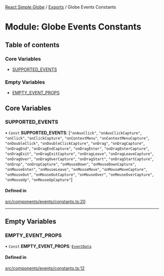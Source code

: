 [React Simple Globe](../README.md) / [Exports](../modules.md) / Globe Events Constants

# Module: Globe Events Constants

## Table of contents

### Core Variables

- [SUPPORTED\_EVENTS](Globe_Events_Constants.md#supported_events)

### Empty Variables

- [EMPTY\_EVENT\_PROPS](Globe_Events_Constants.md#empty_event_props)

## Core Variables

### SUPPORTED\_EVENTS

• `Const` **SUPPORTED\_EVENTS**: [``"onAuxClick"``, ``"onAuxClickCapture"``, ``"onClick"``, ``"onClickCapture"``, ``"onContextMenu"``, ``"onContextMenuCapture"``, ``"onDoubleClick"``, ``"onDoubleClickCapture"``, ``"onDrag"``, ``"onDragCapture"``, ``"onDragEnd"``, ``"onDragEndCapture"``, ``"onDragEnter"``, ``"onDragEnterCapture"``, ``"onDragExit"``, ``"onDragExitCapture"``, ``"onDragLeave"``, ``"onDragLeaveCapture"``, ``"onDragOver"``, ``"onDragOverCapture"``, ``"onDragStart"``, ``"onDragStartCapture"``, ``"onDrop"``, ``"onDropCapture"``, ``"onMouseDown"``, ``"onMouseDownCapture"``, ``"onMouseEnter"``, ``"onMouseLeave"``, ``"onMouseMove"``, ``"onMouseMoveCapture"``, ``"onMouseOut"``, ``"onMouseOutCapture"``, ``"onMouseOver"``, ``"onMouseOverCapture"``, ``"onMouseUp"``, ``"onMouseUpCapture"``]

#### Defined in

[src/components/events/constants.ts:20](https://github.com/Gaushao/d3-react-globe/blob/0a8a5c1/src/components/events/constants.ts#L20)

___

## Empty Variables

### EMPTY\_EVENT\_PROPS

• `Const` **EMPTY\_EVENT\_PROPS**: [`EventData`](../interfaces/Globe_Events_Types.EventData.md)

#### Defined in

[src/components/events/constants.ts:12](https://github.com/Gaushao/d3-react-globe/blob/0a8a5c1/src/components/events/constants.ts#L12)
